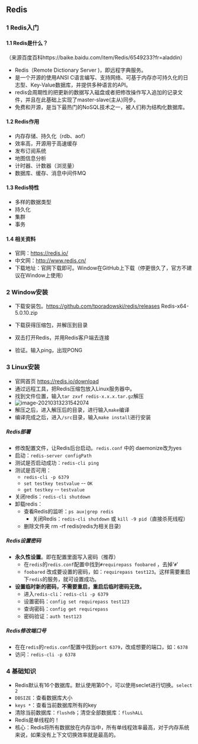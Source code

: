 ## Redis

### 1 Redis入门

#### 1.1 Redis是什么？

（来源百度百科https://baike.baidu.com/item/Redis/6549233?fr=aladdin）

* Redis（Remote Dictionary Server )，即远程字典服务。
* 是一个开源的使用ANSI C语言编写、支持网络、可基于内存亦可持久化的日志型、Key-Value数据库，并提供多种语言的API。
* redis会周期性的把更新的数据写入磁盘或者把修改操作写入追加的记录文件，并且在此基础上实现了master-slave(主从)同步。
* 免费和开源，是当下最热门的NoSQL技术之一，被人们称为结构化数据库。



#### 1.2 Redis作用

* 内存存储、持久化（rdb、aof）
* 效率高，开源用于高速缓存
* 发布订阅系统
* 地图信息分析
* 计时器、计数器（浏览量）
* 数据库、缓存、消息中间件MQ



#### 1.3 Redis特性

* 多样的数据类型
* 持久化
* 集群
* 事务



#### 1.4 相关资料

* 官网：https://redis.io/
* 中文网：http://www.redis.cn/
* 下载地址：官网下载即可。Window在GitHub上下载（停更很久了，官方不建议在Window上使用）



### 2 Window安装

* 下载安装包。https://github.com/tporadowski/redis/releases Redis-x64-5.0.10.zip

* 下载获得压缩包，并解压到目录
* 双击打开Redis，并用Redis客户端去连接
* 验证。输入ping，出现PONG



### 3 Linux安装

* 官网首页 https://redis.io/download
* 通过远程工具，把Redis压缩包放入Linux服务器中。
* 找到文件位置，输入`tar zxvf redis-x.x.x.tar.gz`解压
* ![image-20210313231542074](C:\Users\Administrator\AppData\Roaming\Typora\typora-user-images\image-20210313231542074.png)
* 解压之后，进入解压后的目录，进行输入`make`编译
* 编译完成之后，进入`/src`目录，输入`make install`进行安装

##### Redis部署

* 修改配置文件，让Redis后台启动。`redis.conf` 中的 daemonize改为yes
* 启动：`redis-server configPath`
* 测试是否启动成功：`redis-cli ping`
* 测试是否可用：
  * `redis-cli -p 6379`
  * `set testkey testvalue` -- `OK`
  * `get testkey` -- `testvalue`
* 关闭redis：`redis-cli shutdown`
* 卸载redis：
  * 查看Redis的监听：`ps aux|grep redis`
    * 关闭Redis：`redis-cli shutdown` 或 `kill -9 pid`（直接杀死线程）
  * 删除文件夹 rm -rf redis(redis为相关目录)

##### Redis设置密码

* **永久性设置**。即在配置里面写入密码（推荐）
  * 在`redis`的`redis.conf`配置中找到`#requirepass foobared` ，去掉‘`#`’ 
  * `foobared` 改成要设置的密码，如：`requirepass test123`。这样需要重启下`redis`的服务，就可设置成功。
* **设置临时新的密码，不需要重启，重启后临时密码无效。**
  * 进入`redis-cli`：`redis-cli -p 6379`
  * 设置密码：`config set requirepass test123`
  * 查询密码：`config get requirepass`
  * 密码验证：`auth test123`

##### Redis修改端口号

* 在在`redis`的`redis.conf`配置中找到`port 6379`，改成想要的端口，如：`6378`
* 访问：`redis-cli -p 6378` 



### 4 基础知识

* Redis默认有16个数据库。默认使用第0个，可以使用seclet进行切换。`select 2`
* `DBSIZE`：查看数据库大小
* `keys *`：查看当前数据库所有的key
* 清除当前数据库：`flushdb`；清空全部数据库：`flushALL`
* Redis是单线程的！
* 核心：Redis将所有数据放在内存当中，所有单线程效率最高，对于内存系统来说，如果没有上下文切换效率就是最高的。